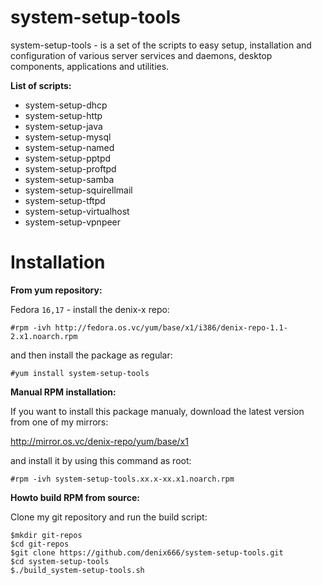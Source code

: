 system-setup-tools
==================

system-setup-tools - is a set of the scripts to easy setup, installation and configuration of various server services and daemons, desktop components, applications and utilities.

**List of scripts:**
- system-setup-dhcp
- system-setup-http
- system-setup-java
- system-setup-mysql
- system-setup-named
- system-setup-pptpd
- system-setup-proftpd
- system-setup-samba
- system-setup-squirellmail
- system-setup-tftpd
- system-setup-virtualhost
- system-setup-vpnpeer


Installation
============

**From yum repository:**

Fedora `16,17` - install the denix-x repo:

```vim
#rpm -ivh http://fedora.os.vc/yum/base/x1/i386/denix-repo-1.1-2.x1.noarch.rpm
```
and then install the package as regular:

```vim
#yum install system-setup-tools
```


**Manual RPM installation:**

If you want to install this package manualy, download the latest version from one of my mirrors:

http://mirror.os.vc/denix-repo/yum/base/x1

and install it by using this command as root:

```vim
#rpm -ivh system-setup-tools.xx.x-xx.x1.noarch.rpm
```


**Howto build RPM from source:**

Clone my git repository and run the build script:

```vim
$mkdir git-repos
$cd git-repos
$git clone https://github.com/denix666/system-setup-tools.git
$cd system-setup-tools
$./build_system-setup-tools.sh
```
